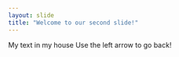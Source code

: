 ```yaml
---
layout: slide
title: "Welcome to our second slide!"
---
```

My text in my house
Use the left arrow to go back!
